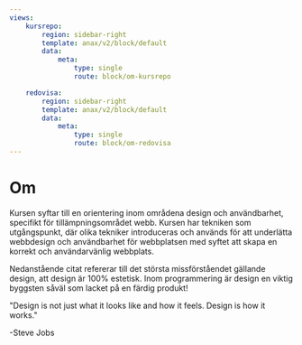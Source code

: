```yaml
---
views:
    kursrepo:
        region: sidebar-right
        template: anax/v2/block/default
        data:
            meta:
                type: single
                route: block/om-kursrepo

    redovisa:
        region: sidebar-right
        template: anax/v2/block/default
        data:
            meta:
                type: single
                route: block/om-redovisa
---
```

Om
=========================

<p>Kursen syftar till en orientering inom områdena design och användbarhet, specifikt för tillämpningsområdet webb. Kursen har tekniken som utgångspunkt, där olika tekniker introduceras och används för att underlätta webbdesign och användbarhet för webbplatsen med syftet att skapa en korrekt och användarvänlig webbplats.</p>
<p>Nedanstående citat refererar till det största missförståendet gällande design, att design är 100% estetisk. Inom programmering är design en viktig byggsten såväl som lacket på en färdig produkt!</p>

<div class="quote">
<p class="quote">"Design is not just what it looks like and how it feels. Design is how it works."</p>
<figcaption>-Steve Jobs</figcaption>
</div>
